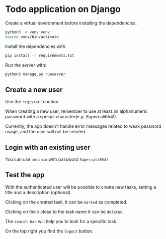 # Todo application on Django

Create a virtual environment before installing the dependencies.

```bash
python3 -m venv venv
source venv/bin/activate
```

Install the dependencies with:

```bash
pip install -r requirements.txt
```

Run the server with:

```bash
python3 manage.py runserver
```

## Create a new user
Use the `register` function.

When creating a new user, remember to use at least an alphanumeric password with a special character(e.g. Supercali654!).

Currently, the app doesn't handle error messages related to weak password usage, and the user will not be created.

## Login with an existing user
You can use `antonio` with password `Supercali654!`.

## Test the app

With the authenticated user will be possible to create new tasks, setting a title and a description (optional).

Clicking on the created task, it can be `marked` as completed.

Clicking on the `X` close to the task name it can be `deleted`.

The `search bar` will help you to look for a specific task.

On the top right you find the `logout` button.
